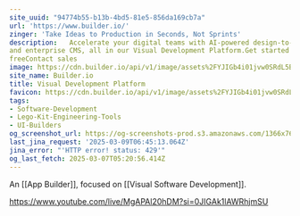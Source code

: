 ```yaml
---
site_uuid: "94774b55-b13b-4bd5-81e5-856da169cb7a"
url: 'https://www.builder.io/'
zinger: 'Take Ideas to Production in Seconds, Not Sprints'
description:   Accelerate your digital teams with AI-powered design-to-code, visual editing,
and enterprise CMS, all in our Visual Development Platform.Get started
freeContact sales
image: https://cdn.builder.io/api/v1/image/assets%2FYJIGb4i01jvw0SRdL5Bt%2Fd0d4f1f35cf54b5f8b957c50216cb314?width=1200
site_name: Builder.io
title: Visual Development Platform
favicon: https://cdn.builder.io/api/v1/image/assets%2FYJIGb4i01jvw0SRdL5Bt%2F470aa2bd45fb4ff5b77c91a394a957e6?width=240
tags:
- Software-Development
- Lego-Kit-Engineering-Tools
- UI-Builders
og_screenshot_url: https://og-screenshots-prod.s3.amazonaws.com/1366x768/80/false/252a44f4df4635b7863f569526c8895840ed79649f6729676696d6e412816803.jpeg
last_jina_request: '2025-03-09T06:45:13.064Z'
jina_error: "'HTTP error! status: 429'"
og_last_fetch: 2025-03-07T05:20:56.414Z
---
```


An [[App Builder]], focused on [[Visual Software Development]].


https://www.youtube.com/live/MgAPAl20hDM?si=0JIGAk1lAWRhjmSU


